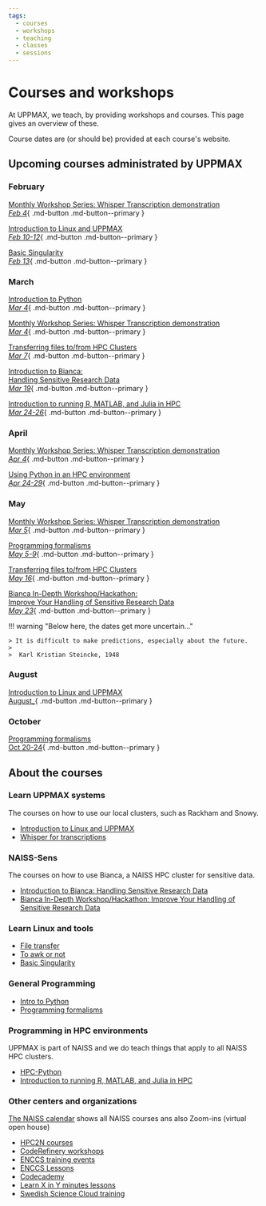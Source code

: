 ```yaml
---
tags:
  - courses
  - workshops
  - teaching
  - classes
  - sessions
---
```


# Courses and workshops

At UPPMAX, we teach, by providing workshops and courses.
This page gives an overview of these.

Course dates are (or should be) provided at each course's website.

## Upcoming courses administrated by UPPMAX

### February

[Monthly Workshop Series: Whisper Transcription demonstration <br> _Feb 4_](https://www.uu.se/en/centre/digital-humanities-and-social-sciences/events/archive/2025-02-04-monthly-workshop-series-whisper-transcription-demonstration){ .md-button .md-button--primary }

[Introduction to Linux and UPPMAX <br> _Feb 10-12_](uppmax_intro_course.md){ .md-button .md-button--primary }

[Basic Singularity <br> _Feb 13_](https://www.uu.se/en/centre/uppmax/study/courses-and-workshops/basic-singularity ){ .md-button .md-button--primary }

### March

[Introduction to Python <br> _Mar 4_](intro_to_python.md){ .md-button .md-button--primary }

[Monthly Workshop Series: Whisper Transcription demonstration <br> _Mar 4_](https://www.uu.se/en/centre/digital-humanities-and-social-sciences/events/archive/2025-02-04-monthly-workshop-series-whisper-transcription-demonstration){ .md-button .md-button--primary }

[Transferring files to/from HPC Clusters <br> _Mar 7_](naiss_transfer.md){ .md-button .md-button--primary }

[Introduction to Bianca: <br> Handling Sensitive Research Data <br> _Mar 19_](bianca_intro.md){ .md-button .md-button--primary }

[Introduction to running R, MATLAB, and Julia in HPC <br> _Mar 24-26_](R_matlab_julia.md){ .md-button .md-button--primary }

### April

[Monthly Workshop Series: Whisper Transcription demonstration <br> _Apr 4_](https://www.uu.se/en/centre/digital-humanities-and-social-sciences/events/archive/2025-02-04-monthly-workshop-series-whisper-transcription-demonstration){ .md-button .md-button--primary }

[Using Python in an HPC environment <br> _Apr 24-29_](hpc_python.md){ .md-button .md-button--primary }

### May

[Monthly Workshop Series: Whisper Transcription demonstration <br> _Mar 5_](https://www.uu.se/en/centre/digital-humanities-and-social-sciences/events/archive/2025-02-04-monthly-workshop-series-whisper-transcription-demonstration){ .md-button .md-button--primary }

[Programming formalisms <br> _May 5-9_](programming_formalisms.md){ .md-button .md-button--primary }

[Transferring files to/from HPC Clusters <br> _May 16_](naiss_transfer.md){ .md-button .md-button--primary }

[Bianca In-Depth Workshop/Hackathon: <br> Improve Your Handling of Sensitive Research Data <br> _May 23_](bianca_intermediate.md){ .md-button .md-button--primary }

!!! warning "Below here, the dates get more uncertain..."

    > It is difficult to make predictions, especially about the future.
    >
    >  Karl Kristian Steincke, 1948

### August

[Introduction to Linux and UPPMAX <br> August_](uppmax_intro_course.md){ .md-button .md-button--primary }

### October


[Programming formalisms <br> Oct 20-24](programming_formalisms.md){ .md-button .md-button--primary }



## About the courses

### Learn UPPMAX systems

The courses on how to use our local clusters,
such as Rackham and Snowy.

- [Introduction to Linux and UPPMAX](uppmax_intro_course.md)
- [Whisper for transcriptions](https://docs.uppmax.uu.se/software/whisper)


### NAISS-Sens

The courses on how to use Bianca,
a NAISS HPC cluster for sensitive data.

- [Introduction to Bianca: Handling Sensitive Research Data](bianca_intro.md)
- [Bianca In-Depth Workshop/Hackathon: Improve Your Handling of Sensitive Research Data](bianca_intermediate.md)

### Learn Linux and tools

- [File transfer](naiss_transfer.md)
- [To awk or not](https://pmitev.github.io/to-awk-or-not/)
- [Basic Singularity](https://www.uu.se/en/centre/uppmax/study/courses-and-workshops/basic-singularity )

### General Programming

- [Intro to Python](intro_to_python.md)
- [Programming formalisms](programming_formalisms.md)


### Programming in HPC environments

UPPMAX is part of NAISS and we do teach things that apply
to all NAISS HPC clusters.

- [HPC-Python](https://docs.uppmax.uu.se/courses_workshops/hpc_python/)
- [Introduction to running R, MATLAB, and Julia in HPC](R_matlab_julia.md)

### Other centers and organizations

[The NAISS calendar](https://www.naiss.se/events/) shows all NAISS courses ans also Zoom-ins (virtual open house)


- [HPC2N courses](https://www.hpc2n.umu.se/events/courses)
- [CodeRefinery workshops](https://coderefinery.org/workshops/upcoming/)
- [ENCCS training events](https://enccs.se/events)
- [ENCCS Lessons](https://enccs.se/lessons/)
- [Codecademy](https://www.codecademy.com/)
- [Learn X in Y minutes lessons](https://learnxinyminutes.com)
- [Swedish Science Cloud training](https://github.com/SNICScienceCloud/technical-training)
